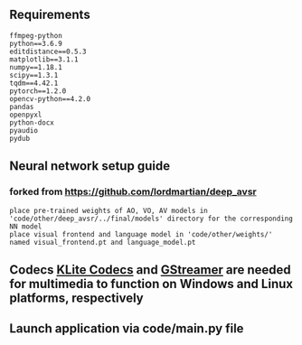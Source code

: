## Requirements
    ffmpeg-python
    python==3.6.9
    editdistance==0.5.3
    matplotlib==3.1.1
    numpy==1.18.1
    scipy==1.3.1
    tqdm==4.42.1
    pytorch==1.2.0
    opencv-python==4.2.0
    pandas
    openpyxl
    python-docx
    pyaudio
    pydub

## Neural network setup guide
### forked from https://github.com/lordmartian/deep_avsr
    place pre-trained weights of AO, VO, AV models in 'code/other/deep_avsr/../final/models' directory for the corresponding NN model
    place visual frontend and language model in 'code/other/weights/' named visual_frontend.pt and language_model.pt

## Codecs [KLite Codecs](https://codecguide.com/download_kl.htm) and [GStreamer](https://gstreamer.freedesktop.org/) are needed for multimedia to function on Windows and Linux platforms, respectively
## Launch application via code/main.py file
